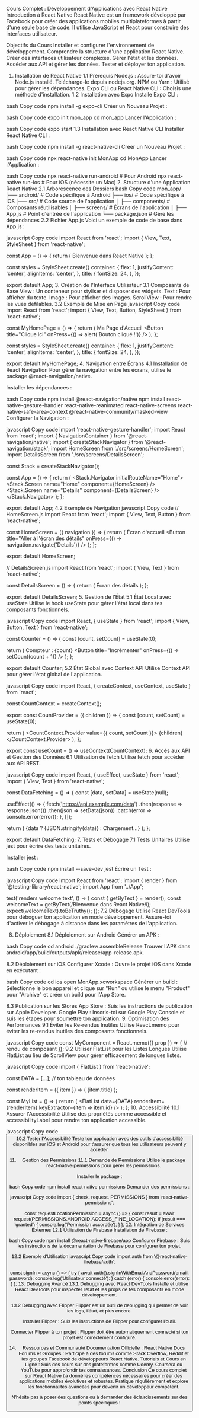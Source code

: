 
Cours Complet : Développement d'Applications avec React Native
Introduction à React Native
React Native est un framework développé par Facebook pour créer des applications mobiles multiplateformes à partir d'une seule base de code. Il utilise JavaScript et React pour construire des interfaces utilisateur.

Objectifs du Cours
Installer et configurer l'environnement de développement.
Comprendre la structure d'une application React Native.
Créer des interfaces utilisateur complexes.
Gérer l'état et les données.
Accéder aux API et gérer les données.
Tester et déployer ton application.
1. Installation de React Native
1.1 Prérequis
Node.js : Assure-toi d'avoir Node.js installé. Télécharge-le depuis nodejs.org.
NPM ou Yarn : Utilisé pour gérer les dépendances.
Expo CLI ou React Native CLI : Choisis une méthode d'installation.
1.2 Installation avec Expo
Installe Expo CLI :

bash
Copy code
npm install -g expo-cli
Créer un Nouveau Projet :

bash
Copy code
expo init mon_app
cd mon_app
Lancer l'Application :

bash
Copy code
expo start
1.3 Installation avec React Native CLI
Installer React Native CLI :

bash
Copy code
npm install -g react-native-cli
Créer un Nouveau Projet :

bash
Copy code
npx react-native init MonApp
cd MonApp
Lancer l'Application :

bash
Copy code
npx react-native run-android  # Pour Android
npx react-native run-ios      # Pour iOS (nécessite un Mac)
2. Structure d'une Application React Native
2.1 Arborescence des Dossiers
bash
Copy code
mon_app/
├── android/                  # Code spécifique à Android
├── ios/                      # Code spécifique à iOS
├── src/                      # Code source de l'application
│   ├── components/           # Composants réutilisables
│   ├── screens/              # Écrans de l'application
│   ├── App.js                # Point d'entrée de l'application
└── package.json              # Gère les dépendances
2.2 Fichier App.js
Voici un exemple de code de base dans App.js :

javascript
Copy code
import React from 'react';
import { View, Text, StyleSheet } from 'react-native';

const App = () => {
  return (
    <View style={styles.container}>
      <Text style={styles.title}>Bienvenue dans React Native</Text>
    </View>
  );
};

const styles = StyleSheet.create({
  container: {
    flex: 1,
    justifyContent: 'center',
    alignItems: 'center',
  },
  title: {
    fontSize: 24,
  },
});

export default App;
3. Création de l'Interface Utilisateur
3.1 Composants de Base
View : Un conteneur pour styliser et disposer des widgets.
Text : Pour afficher du texte.
Image : Pour afficher des images.
ScrollView : Pour rendre les vues défilables.
3.2 Exemple de Mise en Page
javascript
Copy code
import React from 'react';
import { View, Text, Button, StyleSheet } from 'react-native';

const MyHomePage = () => {
  return (
    <View style={styles.container}>
      <Text style={styles.title}>Ma Page d'Accueil</Text>
      <Button title="Clique ici" onPress={() => alert('Bouton cliqué !')} />
    </View>
  );
};

const styles = StyleSheet.create({
  container: {
    flex: 1,
    justifyContent: 'center',
    alignItems: 'center',
  },
  title: {
    fontSize: 24,
  },
});

export default MyHomePage;
4. Navigation entre Écrans
4.1 Installation de React Navigation
Pour gérer la navigation entre les écrans, utilise le package @react-navigation/native.

Installer les dépendances :

bash
Copy code
npm install @react-navigation/native
npm install react-native-gesture-handler react-native-reanimated react-native-screens react-native-safe-area-context @react-native-community/masked-view
Configurer la Navigation :

javascript
Copy code
import 'react-native-gesture-handler';
import React from 'react';
import { NavigationContainer } from '@react-navigation/native';
import { createStackNavigator } from '@react-navigation/stack';
import HomeScreen from './src/screens/HomeScreen';
import DetailsScreen from './src/screens/DetailsScreen';

const Stack = createStackNavigator();

const App = () => {
  return (
    <NavigationContainer>
      <Stack.Navigator initialRouteName="Home">
        <Stack.Screen name="Home" component={HomeScreen} />
        <Stack.Screen name="Details" component={DetailsScreen} />
      </Stack.Navigator>
    </NavigationContainer>
  );
};

export default App;
4.2 Exemple de Navigation
javascript
Copy code
// HomeScreen.js
import React from 'react';
import { View, Text, Button } from 'react-native';

const HomeScreen = ({ navigation }) => {
  return (
    <View>
      <Text>Écran d'accueil</Text>
      <Button title="Aller à l'écran des détails" onPress={() => navigation.navigate('Details')} />
    </View>
  );
};

export default HomeScreen;

// DetailsScreen.js
import React from 'react';
import { View, Text } from 'react-native';

const DetailsScreen = () => {
  return (
    <View>
      <Text>Écran des détails</Text>
    </View>
  );
};

export default DetailsScreen;
5. Gestion de l'État
5.1 État Local avec useState
Utilise le hook useState pour gérer l'état local dans tes composants fonctionnels.

javascript
Copy code
import React, { useState } from 'react';
import { View, Button, Text } from 'react-native';

const Counter = () => {
  const [count, setCount] = useState(0);

  return (
    <View>
      <Text>Compteur : {count}</Text>
      <Button title="Incrémenter" onPress={() => setCount(count + 1)} />
    </View>
  );
};

export default Counter;
5.2 État Global avec Context API
Utilise Context API pour gérer l'état global de l'application.

javascript
Copy code
import React, { createContext, useContext, useState } from 'react';

const CountContext = createContext();

export const CountProvider = ({ children }) => {
  const [count, setCount] = useState(0);
  
  return (
    <CountContext.Provider value={{ count, setCount }}>
      {children}
    </CountContext.Provider>
  );
};

export const useCount = () => useContext(CountContext);
6. Accès aux API et Gestion des Données
6.1 Utilisation de fetch
Utilise fetch pour accéder aux API REST.

javascript
Copy code
import React, { useEffect, useState } from 'react';
import { View, Text } from 'react-native';

const DataFetching = () => {
  const [data, setData] = useState(null);

  useEffect(() => {
    fetch('https://api.example.com/data')
      .then(response => response.json())
      .then(json => setData(json))
      .catch(error => console.error(error));
  }, []);

  return (
    <View>
      {data ? <Text>{JSON.stringify(data)}</Text> : <Text>Chargement...</Text>}
    </View>
  );
};

export default DataFetching;
7. Tests et Débogage
7.1 Tests Unitaires
Utilise jest pour écrire des tests unitaires.

Installer jest :

bash
Copy code
npm install --save-dev jest
Écrire un Test :

javascript
Copy code
import React from 'react';
import { render } from '@testing-library/react-native';
import App from '../App';

test('renders welcome text', () => {
  const { getByText } = render(<App />);
  const welcomeText = getByText(/Bienvenue dans React Native/i);
  expect(welcomeText).toBeTruthy();
});
7.2 Débogage
Utilise React DevTools pour déboguer ton application en mode développement. Assure-toi d'activer le débogage à distance dans les paramètres de l'application.

8. Déploiement
8.1 Déploiement sur Android
Générer un APK :

bash
Copy code
cd android
./gradlew assembleRelease
Trouver l'APK dans android/app/build/outputs/apk/release/app-release.apk.

8.2 Déploiement sur iOS
Configurer Xcode : Ouvre le projet iOS dans Xcode en exécutant :

bash
Copy code
cd ios
open MonApp.xcworkspace
Générer un build : Sélectionne le bon appareil et clique sur "Run" ou utilise le menu "Product" pour "Archive" et créer un build pour l'App Store.

8.3 Publication sur les Stores
App Store : Suis les instructions de publication sur Apple Developer.
Google Play : Inscris-toi sur Google Play Console et suis les étapes pour soumettre ton application.
9. Optimisation des Performances
9.1 Éviter les Re-rendus Inutiles
Utilise React.memo pour éviter les re-rendus inutiles des composants fonctionnels.

javascript
Copy code
const MyComponent = React.memo(({ prop }) => {
  // rendu de composant
});
9.2 Utiliser FlatList pour les Listes Longues
Utilise FlatList au lieu de ScrollView pour gérer efficacement de longues listes.

javascript
Copy code
import { FlatList } from 'react-native';

const DATA = [...]; // ton tableau de données

const renderItem = ({ item }) => (
  <Text>{item.title}</Text>
);

const MyList = () => {
  return (
    <FlatList
      data={DATA}
      renderItem={renderItem}
      keyExtractor={item => item.id}
    />
  );
};
10. Accessibilité
10.1 Assurer l'Accessibilité
Utilise des propriétés comme accessible et accessibilityLabel pour rendre ton application accessible.

javascript
Copy code
<Button
  title="Cliquez ici"
  accessible={true}
  accessibilityLabel="Bouton pour soumettre"
/>
10.2 Tester l'Accessibilité
Teste ton application avec des outils d'accessibilité disponibles sur iOS et Android pour t'assurer que tous les utilisateurs peuvent y accéder.

11. Gestion des Permissions
11.1 Demande de Permissions
Utilise le package react-native-permissions pour gérer les permissions.

Installer le package :

bash
Copy code
npm install react-native-permissions
Demander des permissions :

javascript
Copy code
import { check, request, PERMISSIONS } from 'react-native-permissions';

const requestLocationPermission = async () => {
  const result = await request(PERMISSIONS.ANDROID.ACCESS_FINE_LOCATION);
  if (result === 'granted') {
    console.log('Permission accordée');
  }
};
12. Intégration de Services Externes
12.1 Utilisation de Firebase
Installation de Firebase :

bash
Copy code
npm install @react-native-firebase/app
Configurer Firebase : Suis les instructions de la documentation de Firebase pour configurer ton projet.

12.2 Exemple d'Utilisation
javascript
Copy code
import auth from '@react-native-firebase/auth';

const signIn = async () => {
  try {
    await auth().signInWithEmailAndPassword(email, password);
    console.log('Utilisateur connecté');
  } catch (error) {
    console.error(error);
  }
};
13. Debugging Avancé
13.1 Debugging avec React DevTools
Installe et utilise React DevTools pour inspecter l'état et les props de tes composants en mode développement.

13.2 Debugging avec Flipper
Flipper est un outil de debugging qui permet de voir les logs, l'état, et plus encore.

Installer Flipper : Suis les instructions de Flipper pour configurer l'outil.

Connecter Flipper à ton projet : Flipper doit être automatiquement connecté si ton projet est correctement configuré.

14. Ressources et Communauté
Documentation Officielle : React Native Docs
Forums et Groupes : Participe à des forums comme Stack Overflow, Reddit et les groupes Facebook de développeurs React Native.
Tutoriels et Cours en Ligne : Suis des cours sur des plateformes comme Udemy, Coursera ou YouTube pour approfondir tes connaissances.
Conclusion
Ce cours complet sur React Native t'a donné les compétences nécessaires pour créer des applications mobiles évolutives et robustes. Pratique régulièrement et explore les fonctionnalités avancées pour devenir un développeur compétent.

N'hésite pas à poser des questions ou à demander des éclaircissements sur des points spécifiques !
